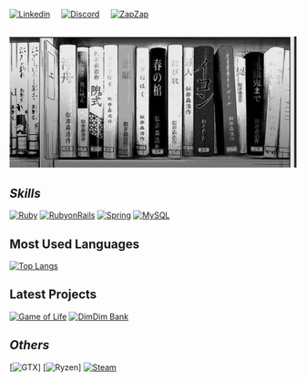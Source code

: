[![Linkedin](https://img.shields.io/badge/LinkedIn-0077B5?style=for-the-badge&logo=linkedin&logoColor=white)](https://www.linkedin.com/in/lucasgrfzan/)
&nbsp;&nbsp;&nbsp;
[![Discord](https://img.shields.io/badge/Discord-7289DA?style=for-the-badge&logo=discord&logoColor=white)](https://discordlookup.com/user/744312574635409408)
&nbsp;&nbsp;&nbsp;
[![ZapZap](https://img.shields.io/badge/WhatsApp-25D366?style=for-the-badge&logo=whatsapp&logoColor=white)](https://wa.me/5511952255818)

<br>
<img src="23c063fa2ea57199dcead7128e0638ef.jpg" alt="Profile Image">
<br>

## *Skills*
[![Ruby](https://img.shields.io/badge/Ruby-CC342D?style=for-the-badge&logo=ruby&logoColor=white)](https://www.ruby-lang.org/)
[![RubyonRails](https://img.shields.io/badge/Ruby_on_Rails-CC0000?style=for-the-badge&logo=ruby-on-rails&logoColor=white)](https://rubyonrails.org/)
[![Spring](https://img.shields.io/badge/Spring-6DB33F?style=for-the-badge&logo=spring&logoColor=white)](https://spring.io/)
[![MySQL](https://img.shields.io/badge/MySQL-00000F?style=for-the-badge&logo=mysql&logoColor=white)](https://www.mysql.com/)

## Most Used Languages

[![Top Langs](https://github-readme-stats.vercel.app/api/top-langs/?username=DigaLugas&layout=compact&theme=dark)](https://github.com/anuraghazra/github-readme-stats)

## Latest Projects

[![Game of Life](https://github-readme-stats.vercel.app/api/pin/?username=DigaLugas&repo=gameoflife&theme=dark&show_owner=true&description_lines_count)](https://github.com/DigaLugas/GameOfLife) [![DimDim Bank](https://github-readme-stats.vercel.app/api/pin/?username=DigaLugas&repo=DimDim-Bank&theme=dark&show_owner=true&description_lines_count=3)](https://github.com/DigaLugas/DimDim-Bank) 

## *Others*
[![GTX](https://img.shields.io/badge/NVIDIA-GTX3060-76B900?style=for-the-badge&logo=nvidia&logoColor=white)]
[![Ryzen](https://img.shields.io/badge/AMD-Ryzen_5_5600G-ED1C24?style=for-the-badge&logo=amd&logoColor=white)]
[![Steam](https://img.shields.io/badge/Steam-000000?style=for-the-badge&logo=steam&logoColor=white)](https://steamcommunity.com/profiles/76561199214311469)